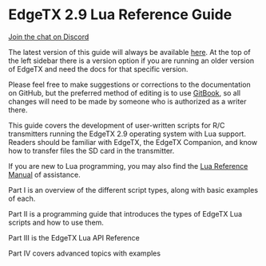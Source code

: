 # EdgeTX 2.9 Lua Reference Guide

[Join the chat on Discord](https://discord.gg/DrHkAn28sq)

The latest version of this guide will always be available [here](https://luadoc.edgetx.org). At the top of the left sidebar there is a version option if you are running an older version of EdgeTX and need the docs for that specific version.

Please feel free to make suggestions or corrections to the documentation on GitHub, but the preferred method of editing is to use [GitBook](https://www.gitbook.com), so all changes will need to be made by someone who is authorized as a writer there.

This guide covers the development of user-written scripts for R/C transmitters running the EdgeTX 2.9 operating system with Lua support. Readers should be familiar with EdgeTX, the EdgeTX Companion, and know how to transfer files the SD card in the transmitter.

If you are new to Lua programming, you may also find the [Lua Reference Manual](https://www.lua.org/manual/5.2/) of assistance.

Part I is an overview of the different script types, along with basic examples of each.

Part II is a programming guide that introduces the types of EdgeTX Lua scripts and how to use them.

Part III is the EdgeTX Lua API Reference

Part IV covers advanced topics with examples
